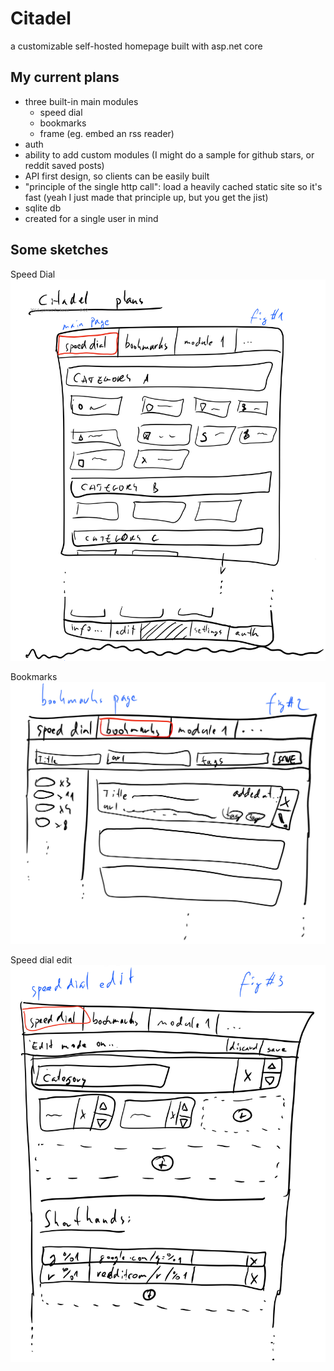# Citadel
a customizable self-hosted homepage built with asp.net core

## My current plans

* three built-in main modules
  * speed dial
  * bookmarks
  * frame (eg. embed an rss reader)
* auth
* ability to add custom modules (I might do a sample for github stars, or reddit saved posts)
* API first design, so clients can be easily built
* "principle of the single http call": load a heavily cached static site so it's fast (yeah I just made that principle up, but you get the jist)
* sqlite db
* created for a single user in mind

## Some sketches

Speed Dial
![speed dial](https://raw.githubusercontent.com/tomzorz/Citadel/master/plans/1.jpg)

Bookmarks
![bookmarks](https://raw.githubusercontent.com/tomzorz/Citadel/master/plans/2.jpg)

Speed dial edit
![speed dial edit](https://raw.githubusercontent.com/tomzorz/Citadel/master/plans/3.jpg)
